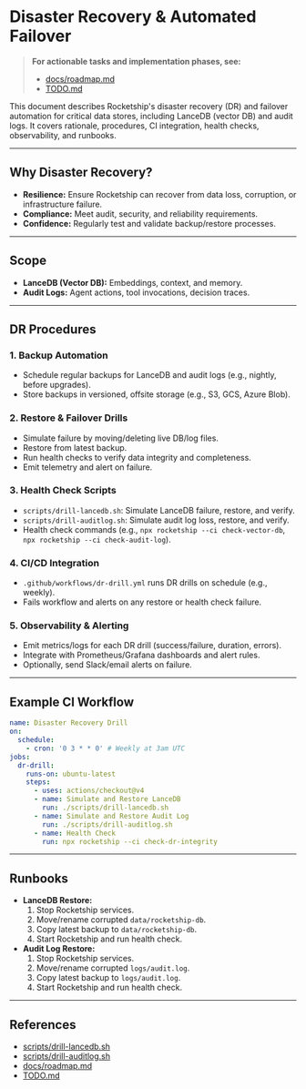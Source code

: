 # Disaster Recovery & Automated Failover

> **For actionable tasks and implementation phases, see:**
> - [docs/roadmap.md](roadmap.md#phase-45-disaster-recovery-drills--automated-failover-tests)
> - [TODO.md](../TODO.md)

This document describes Rocketship's disaster recovery (DR) and failover automation for critical data stores, including LanceDB (vector DB) and audit logs. It covers rationale, procedures, CI integration, health checks, observability, and runbooks.

---

## Why Disaster Recovery?
- **Resilience:** Ensure Rocketship can recover from data loss, corruption, or infrastructure failure.
- **Compliance:** Meet audit, security, and reliability requirements.
- **Confidence:** Regularly test and validate backup/restore processes.

---

## Scope
- **LanceDB (Vector DB):** Embeddings, context, and memory.
- **Audit Logs:** Agent actions, tool invocations, decision traces.

---

## DR Procedures

### 1. Backup Automation
- Schedule regular backups for LanceDB and audit logs (e.g., nightly, before upgrades).
- Store backups in versioned, offsite storage (e.g., S3, GCS, Azure Blob).

### 2. Restore & Failover Drills
- Simulate failure by moving/deleting live DB/log files.
- Restore from latest backup.
- Run health checks to verify data integrity and completeness.
- Emit telemetry and alert on failure.

### 3. Health Check Scripts
- `scripts/drill-lancedb.sh`: Simulate LanceDB failure, restore, and verify.
- `scripts/drill-auditlog.sh`: Simulate audit log loss, restore, and verify.
- Health check commands (e.g., `npx rocketship --ci check-vector-db`, `npx rocketship --ci check-audit-log`).

### 4. CI/CD Integration
- `.github/workflows/dr-drill.yml` runs DR drills on schedule (e.g., weekly).
- Fails workflow and alerts on any restore or health check failure.

### 5. Observability & Alerting
- Emit metrics/logs for each DR drill (success/failure, duration, errors).
- Integrate with Prometheus/Grafana dashboards and alert rules.
- Optionally, send Slack/email alerts on failure.

---

## Example CI Workflow
```yaml
name: Disaster Recovery Drill
on:
  schedule:
    - cron: '0 3 * * 0' # Weekly at 3am UTC
jobs:
  dr-drill:
    runs-on: ubuntu-latest
    steps:
      - uses: actions/checkout@v4
      - name: Simulate and Restore LanceDB
        run: ./scripts/drill-lancedb.sh
      - name: Simulate and Restore Audit Log
        run: ./scripts/drill-auditlog.sh
      - name: Health Check
        run: npx rocketship --ci check-dr-integrity
```

---

## Runbooks
- **LanceDB Restore:**
  1. Stop Rocketship services.
  2. Move/rename corrupted `data/rocketship-db`.
  3. Copy latest backup to `data/rocketship-db`.
  4. Start Rocketship and run health check.
- **Audit Log Restore:**
  1. Stop Rocketship services.
  2. Move/rename corrupted `logs/audit.log`.
  3. Copy latest backup to `logs/audit.log`.
  4. Start Rocketship and run health check.

---

## References
- [scripts/drill-lancedb.sh](../scripts/drill-lancedb.sh)
- [scripts/drill-auditlog.sh](../scripts/drill-auditlog.sh)
- [docs/roadmap.md](roadmap.md#phase-45-disaster-recovery-drills--automated-failover-tests)
- [TODO.md](../TODO.md)